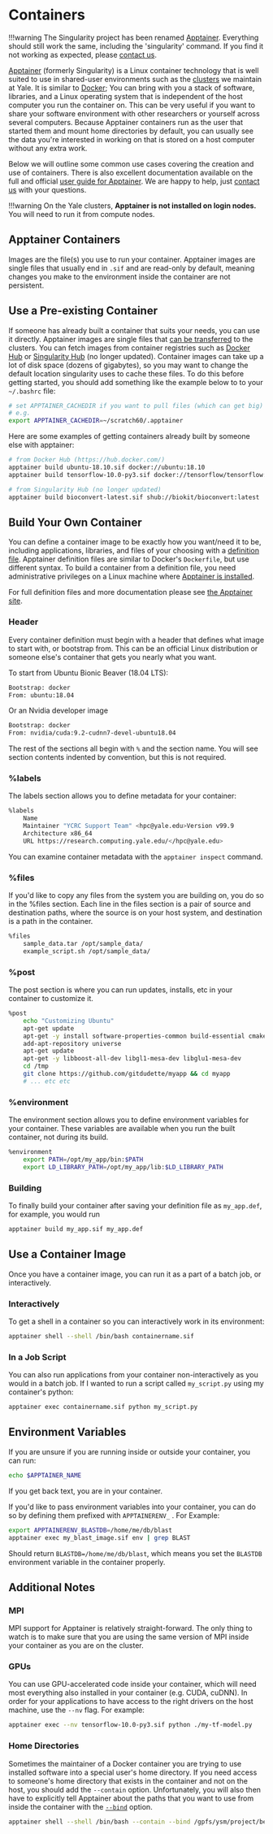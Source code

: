 # Containers

!!!warning
    The Singularity project has been renamed [Apptainer](https://apptainer.org). Everything should still work the same, including the 'singularity' command.  If you find it not working as expected, please [contact us](https://docs.ycrc.yale.edu/#get-help).

[Apptainer](http://journals.plos.org/plosone/article?id=10.1371/journal.pone.0177459) (formerly Singularity) is a Linux container technology that is well suited to use in shared-user environments such as the [clusters](/clusters) we maintain at Yale. It is similar to [Docker](https://docs.docker.com/); You can bring with you a stack of software, libraries, and a Linux operating system that is independent of the host computer you run the container on. This can be very useful if you want to share your software environment with other researchers or yourself across several computers. Because Apptainer containers run as the user that started them and mount home directories by default, you can usually see the data you're interested in working on that is stored on a host computer without any extra work.

Below we will outline some common use cases covering the creation and use of containers. There is also excellent documentation available on the full and official [user guide for Apptainer](https://apptainer.org/docs/user/main/). We are happy to help, just [contact us](/#get-help) with your questions.

!!!warning
    On the Yale clusters, **Apptainer is not installed on login nodes.** You will need to run it from compute nodes.

## Apptainer Containers

Images are the file(s) you use to run your container. Apptainer images are single files that usually end in `.sif` and are read-only by default, meaning changes you make to the environment inside the container are not persistent.

## Use a Pre-existing Container

If someone has already built a container that suits your needs, you can use it directly. Apptainer images are single files that [can be transferred](/data/transfer) to the clusters. You can fetch images from container registries such as [Docker Hub](https://hub.docker.com/explore/) or [Singularity Hub](https://singularityhub.github.io/singularityhub-docs/) (no longer updated). Container images can take up a lot of disk space (dozens of gigabytes), so you may want to change the default location singularity uses to cache these files. To do this before getting started, you should add something like the example below to to your `~/.bashrc` file:

``` bash
# set APPTAINER_CACHEDIR if you want to pull files (which can get big) somewhere other than $HOME/.apptainer
# e.g.
export APPTAINER_CACHEDIR=~/scratch60/.apptainer
```

Here are some examples of getting containers already built by someone else with apptainer:

``` bash
# from Docker Hub (https://hub.docker.com/)
apptainer build ubuntu-18.10.sif docker://ubuntu:18.10
apptainer build tensorflow-10.0-py3.sif docker://tensorflow/tensorflow:1.10.0-py3

# from Singularity Hub (no longer updated)
apptainer build bioconvert-latest.sif shub://biokit/bioconvert:latest
```

## Build Your Own Container

You can define a container image to be exactly how you want/need it to be, including applications, libraries, and files of your choosing with a [definition file](https://apptainer.org/docs/user/main/quick_start.html#apptainer-definition-files).
Apptainer definition files are similar to Docker's `Dockerfile`, but use different syntax.
To build a container from a definition file, you need administrative privileges on a Linux machine where [Apptainer is installed](https://apptainer.org/docs/user/main/quick_start.html#quick-installation-steps).


For full definition files and more documentation please see [the Apptainer site](https://apptainer.org/docs/user/main/definition_files.html).


### Header

Every container definition must begin with a header that defines what image to start with, or bootstrap from. This can be an official Linux distribution or someone else's container that gets you nearly what you want.

To start from Ubuntu Bionic Beaver (18.04 LTS):

``` bash
Bootstrap: docker
From: ubuntu:18.04
```

Or an Nvidia developer image

``` bash
Bootstrap: docker
From: nvidia/cuda:9.2-cudnn7-devel-ubuntu18.04
```

The rest of the sections all begin with `%` and the section name. You will see section contents indented by convention, but this is not required.

### %labels

The labels section allows you to define metadata for your container:

``` bash
%labels
    Name
    Maintainer "YCRC Support Team" <hpc@yale.edu>Version v99.9
    Architecture x86_64
    URL https://research.computing.yale.edu/</hpc@yale.edu>
```

You can examine container metadata with the `apptainer inspect` command.

### %files

If you'd like to copy any files from the system you are building on, you do so in the %files section. Each line in the files section is a pair of source and destination paths, where the source is on your host system, and destination is a path in the container.

``` bash
%files
    sample_data.tar /opt/sample_data/
    example_script.sh /opt/sample_data/
```

### %post

The post section is where you can run updates, installs, etc in your container to customize it.

``` bash
%post
    echo "Customizing Ubuntu"
    apt-get update
    apt-get -y install software-properties-common build-essential cmake
    add-apt-repository universe
    apt-get update
    apt-get -y libboost-all-dev libgl1-mesa-dev libglu1-mesa-dev
    cd /tmp
    git clone https://github.com/gitdudette/myapp && cd myapp
    # ... etc etc
```

### %environment

The environment section allows you to define environment variables for your container. These variables are available when you run the built container, not during its build.

``` bash
%environment
    export PATH=/opt/my_app/bin:$PATH
    export LD_LIBRARY_PATH=/opt/my_app/lib:$LD_LIBRARY_PATH
```

### Building

To finally build your container after saving your definition file as `my_app.def`, for example, you would run

``` bash
apptainer build my_app.sif my_app.def
```

## Use a Container Image

Once you have a container image, you can run it as a part of a batch job, or interactively.

### Interactively

To get a shell in a container so you can interactively work in its environment:

``` bash
apptainer shell --shell /bin/bash containername.sif
```

### In a Job Script

You can also run applications from your container non-interactively as you would in a batch job. If I wanted to run a script called `my_script.py` using my container's python:

``` bash
apptainer exec containername.sif python my_script.py
```

## Environment Variables

If you are unsure if you are running inside or outside your container, you can run:

``` bash
echo $APPTAINER_NAME
```

If you get back text, you are in your container.

If you'd like to pass environment variables into your container, you can do so by defining them prefixed with `APPTAINERENV_` . For Example:

``` bash
export APPTAINERENV_BLASTDB=/home/me/db/blast
apptainer exec my_blast_image.sif env | grep BLAST
```

Should return `BLASTDB=/home/me/db/blast`, which means you set the `BLASTDB` environment variable in the container properly.

## Additional Notes

### MPI

MPI support for Apptainer is relatively straight-forward. The only thing to watch is to make sure that you are using the same version of MPI inside your container as you are on the cluster.

### GPUs

You can use GPU-accelerated code inside your container, which will need most everything also installed in your container (e.g. CUDA, cuDNN). In order for your applications to have access to the right drivers on the host machine, use the `--nv` flag. For example:

``` bash
apptainer exec --nv tensorflow-10.0-py3.sif python ./my-tf-model.py
```

### Home Directories

Sometimes the maintainer of a Docker container you are trying to use installed software into a special user's home directory. If you need access to someone's home directory that exists in the container and not on the host, you should add the `--contain` option. Unfortunately, you will also then have to explicitly tell Apptainer about the paths that you want to use from inside the container with the [`--bind`](https://apptainer.org/docs/user/main/bind_paths_and_mounts.html) option.

``` bash
apptainer shell --shell /bin/bash --contain --bind /gpfs/ysm/project/be59:/home/be59/project bioconvert-latest.sif
```
